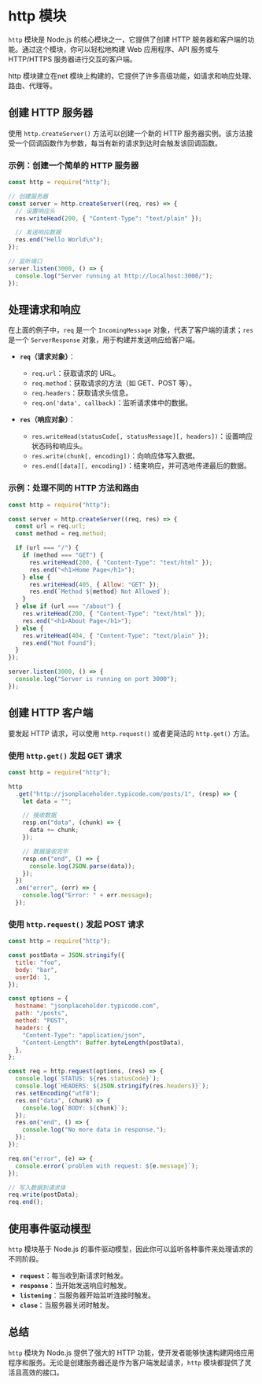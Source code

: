 # http 模块

`http` 模块是 Node.js 的核心模块之一，它提供了创建 HTTP 服务器和客户端的功能。通过这个模块，你可以轻松地构建 Web 应用程序、API 服务或与 HTTP/HTTPS 服务器进行交互的客户端。

<bwe><prib>http</prib> 模块建立在<prib>net</prib> 模块上构建的，它提供了许多高级功能，如请求和响应处理、路由、代理等。</bwe>

## 创建 HTTP 服务器

使用 `http.createServer()` 方法可以创建一个新的 HTTP 服务器实例。该方法接受一个回调函数作为参数，每当有新的请求到达时会触发该回调函数。

### 示例：创建一个简单的 HTTP 服务器

```javascript
const http = require("http");

// 创建服务器
const server = http.createServer((req, res) => {
  // 设置响应头
  res.writeHead(200, { "Content-Type": "text/plain" });

  // 发送响应数据
  res.end("Hello World\n");
});

// 监听端口
server.listen(3000, () => {
  console.log("Server running at http://localhost:3000/");
});
```

## 处理请求和响应

在上面的例子中，`req` 是一个 `IncomingMessage` 对象，代表了客户端的请求；`res` 是一个 `ServerResponse` 对象，用于构建并发送响应给客户端。

- **`req`（请求对象）**：

  - `req.url`：获取请求的 URL。
  - `req.method`：获取请求的方法（如 GET、POST 等）。
  - `req.headers`：获取请求头信息。
  - `req.on('data', callback)`：监听请求体中的数据。

- **`res`（响应对象）**：
  - `res.writeHead(statusCode[, statusMessage][, headers])`：设置响应状态码和响应头。
  - `res.write(chunk[, encoding])`：向响应体写入数据。
  - `res.end([data][, encoding])`：结束响应，并可选地传递最后的数据。

### 示例：处理不同的 HTTP 方法和路由

```javascript
const http = require("http");

const server = http.createServer((req, res) => {
  const url = req.url;
  const method = req.method;

  if (url === "/") {
    if (method === "GET") {
      res.writeHead(200, { "Content-Type": "text/html" });
      res.end("<h1>Home Page</h1>");
    } else {
      res.writeHead(405, { Allow: "GET" });
      res.end(`Method ${method} Not Allowed`);
    }
  } else if (url === "/about") {
    res.writeHead(200, { "Content-Type": "text/html" });
    res.end("<h1>About Page</h1>");
  } else {
    res.writeHead(404, { "Content-Type": "text/plain" });
    res.end("Not Found");
  }
});

server.listen(3000, () => {
  console.log("Server is running on port 3000");
});
```

## 创建 HTTP 客户端

要发起 HTTP 请求，可以使用 `http.request()` 或者更简洁的 `http.get()` 方法。

### 使用 `http.get()` 发起 GET 请求

```javascript
const http = require("http");

http
  .get("http://jsonplaceholder.typicode.com/posts/1", (resp) => {
    let data = "";

    // 接收数据
    resp.on("data", (chunk) => {
      data += chunk;
    });

    // 数据接收完毕
    resp.on("end", () => {
      console.log(JSON.parse(data));
    });
  })
  .on("error", (err) => {
    console.log("Error: " + err.message);
  });
```

### 使用 `http.request()` 发起 POST 请求

```javascript
const http = require("http");

const postData = JSON.stringify({
  title: "foo",
  body: "bar",
  userId: 1,
});

const options = {
  hostname: "jsonplaceholder.typicode.com",
  path: "/posts",
  method: "POST",
  headers: {
    "Content-Type": "application/json",
    "Content-Length": Buffer.byteLength(postData),
  },
};

const req = http.request(options, (res) => {
  console.log(`STATUS: ${res.statusCode}`);
  console.log(`HEADERS: ${JSON.stringify(res.headers)}`);
  res.setEncoding("utf8");
  res.on("data", (chunk) => {
    console.log(`BODY: ${chunk}`);
  });
  res.on("end", () => {
    console.log("No more data in response.");
  });
});

req.on("error", (e) => {
  console.error(`problem with request: ${e.message}`);
});

// 写入数据到请求体
req.write(postData);
req.end();
```

## 使用事件驱动模型

`http` 模块基于 Node.js 的事件驱动模型，因此你可以监听各种事件来处理请求的不同阶段。

- **`request`**：每当收到新请求时触发。
- **`response`**：当开始发送响应时触发。
- **`listening`**：当服务器开始监听连接时触发。
- **`close`**：当服务器关闭时触发。

## 总结

`http` 模块为 Node.js 提供了强大的 HTTP 功能，使开发者能够快速构建网络应用程序和服务。无论是创建服务器还是作为客户端发起请求，`http` 模块都提供了灵活且高效的接口。
